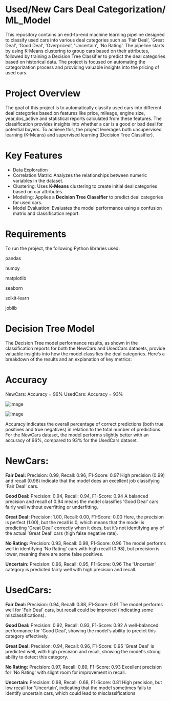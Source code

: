 # Used/New Cars Deal Categorization/ ML_Model
This repository contains an end-to-end machine learning pipeline designed to classify used cars into various deal categories such as 'Fair Deal', 'Great Deal', 'Good Deal', 'Overpriced', 'Uncertain', 'No Rating'. The pipeline starts by using K-Means clustering to group cars based on their attributes, followed by training a Decision Tree Classifier to predict the deal categories based on historical data. The project is focused on automating the categorization process and providing valuable insights into the pricing of used cars.
# Project Overview
The goal of this project is to automatically classify used cars into different deal categories based on features like price, mileage, engine size, year,dos_active and statistical reports calculated from these features. The classification provides insights into whether a car is a good or bad deal for potential buyers. To achieve this, the project leverages both unsupervised learning (K-Means) and supervised learning (Decision Tree Classifier).

# Key Features
- Data Exploration
- Correlation Matrix: Analyzes the relationships between numeric variables in the dataset.
- Clustering: Uses **K-Means** clustering to create initial deal categories based on car attributes.
- Modeling: Applies a **Decision Tree Classifier** to predict deal categories for used cars.
- Model Evaluation: Evaluates the model performance using a confusion matrix and classification report.
# Requirements
To run the project, the following Python libraries used:

pandas

numpy

matplotlib

seaborn

scikit-learn

joblib
# Decision Tree Model

The Decision Tree model performance results, as shown in the classification reports for both the NewCars and UsedCars datasets, provide valuable insights into how the model classifies the deal categories. Here’s a breakdown of the results and an explanation of key metrics:
# Accuracy
NewCars: Accuracy = 96%
UsedCars: Accuracy = 93%

![image](https://github.com/user-attachments/assets/189815e3-427d-4bb1-ad29-117bb200ae43)

![image](https://github.com/user-attachments/assets/692833de-78c0-4876-98be-079ed5271e9c)


Accuracy indicates the overall percentage of correct predictions (both true positives and true negatives) in relation to the total number of predictions. For the NewCars dataset, the model performs slightly better with an accuracy of 96%, compared to 93% for the UsedCars dataset.
# NewCars:
  **Fair Deal:**
Precision: 0.99, Recall: 0.96, F1-Score: 0.97
High precision (0.99) and recall (0.96) indicate that the model does an excellent job classifying 'Fair Deal' cars.
 
   **Good Deal:**
Precision: 0.94, Recall: 0.94, F1-Score: 0.94
A balanced precision and recall of 0.94 means the model classifies 'Good Deal' cars fairly well without overfitting or underfitting.
  
   **Great Deal:**
Precision: 1.00, Recall: 0.00, F1-Score: 0.00
Here, the precision is perfect (1.00), but the recall is 0, which means that the model is predicting 'Great Deal' correctly when it does, but it’s not identifying any of the actual 'Great Deal' cars (high false negative rate).
   
   **No Rating:**
Precision: 0.93, Recall: 0.98, F1-Score: 0.96
The model performs well in identifying 'No Rating' cars with high recall (0.98), but precision is lower, meaning there are some false positives.
   
   **Uncertain:**
Precision: 0.96, Recall: 0.95, F1-Score: 0.96
The 'Uncertain' category is predicted fairly well with high precision and recall.


# UsedCars:
 
  **Fair Deal:**
Precision: 0.94, Recall: 0.88, F1-Score: 0.91
The model performs well for 'Fair Deal' cars, but recall could be improved (indicating some misclassifications).

  **Good Deal:**
Precision: 0.92, Recall: 0.93, F1-Score: 0.92
A well-balanced performance for 'Good Deal', showing the model’s ability to predict this category effectively.
  
  **Great Deal:**
Precision: 0.94, Recall: 0.96, F1-Score: 0.95
'Great Deal' is predicted well, with high precision and recall, showing the model's strong ability to detect this category.
  
  **No Rating:**
Precision: 0.97, Recall: 0.89, F1-Score: 0.93
Excellent precision for 'No Rating' with slight room for improvement in recall.
  
  **Uncertain:**
Precision: 0.98, Recall: 0.68, F1-Score: 0.81
High precision, but low recall for 'Uncertain', indicating that the model sometimes fails to identify uncertain cars, which could lead to misclassifications
